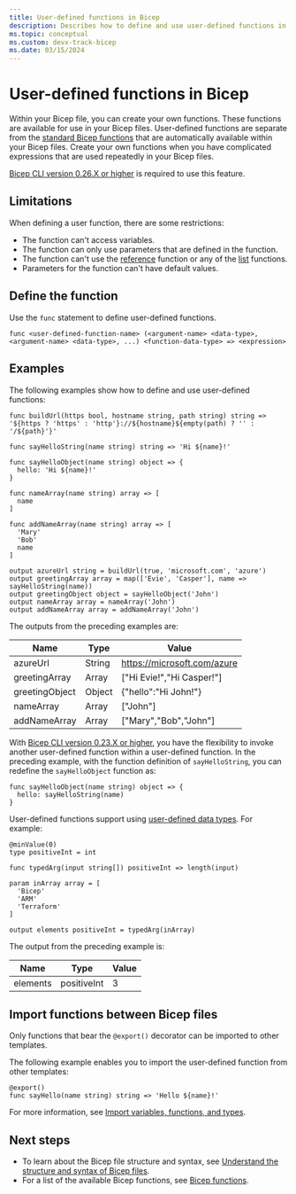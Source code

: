 ```yaml
---
title: User-defined functions in Bicep
description: Describes how to define and use user-defined functions in Bicep.
ms.topic: conceptual
ms.custom: devx-track-bicep
ms.date: 03/15/2024
---
```


# User-defined functions in Bicep

Within your Bicep file, you can create your own functions. These functions are available for use in your Bicep files. User-defined functions are separate from the [standard Bicep functions](./bicep-functions.md) that are automatically available within your Bicep files. Create your own functions when you have complicated expressions that are used repeatedly in your Bicep files.

[Bicep CLI version 0.26.X or higher](./install.md) is required to use this feature.

## Limitations

When defining a user function, there are some restrictions:

* The function can't access variables.
* The function can only use parameters that are defined in the function.
* The function can't use the [reference](bicep-functions-resource.md#reference) function or any of the [list](bicep-functions-resource.md#list) functions.
* Parameters for the function can't have default values.

## Define the function

Use the `func` statement to define user-defined functions.

```bicep
func <user-defined-function-name> (<argument-name> <data-type>, <argument-name> <data-type>, ...) <function-data-type> => <expression>
```

## Examples

The following examples show how to define and use user-defined functions:

```bicep
func buildUrl(https bool, hostname string, path string) string => '${https ? 'https' : 'http'}://${hostname}${empty(path) ? '' : '/${path}'}'

func sayHelloString(name string) string => 'Hi ${name}!'

func sayHelloObject(name string) object => {
  hello: 'Hi ${name}!'
}

func nameArray(name string) array => [
  name
]

func addNameArray(name string) array => [
  'Mary'
  'Bob'
  name
]

output azureUrl string = buildUrl(true, 'microsoft.com', 'azure')
output greetingArray array = map(['Evie', 'Casper'], name => sayHelloString(name))
output greetingObject object = sayHelloObject('John')
output nameArray array = nameArray('John')
output addNameArray array = addNameArray('John')

```

The outputs from the preceding examples are:

| Name | Type | Value |
| ---- | ---- | ----- |
| azureUrl | String | https://microsoft.com/azure |
| greetingArray | Array | ["Hi Evie!","Hi Casper!"] |
| greetingObject | Object | {"hello":"Hi John!"} |
| nameArray | Array | ["John"] |
| addNameArray | Array | ["Mary","Bob","John"] |

With [Bicep CLI version 0.23.X or higher](./install.md), you have the flexibility to invoke another user-defined function within a user-defined function. In the preceding example, with the function definition of `sayHelloString`, you can redefine the `sayHelloObject` function as:

```bicep
func sayHelloObject(name string) object => {
  hello: sayHelloString(name)
}
```

User-defined functions support using [user-defined data types](./user-defined-data-types.md).  For example:

```bicep
@minValue(0)
type positiveInt = int

func typedArg(input string[]) positiveInt => length(input)

param inArray array = [
  'Bicep'
  'ARM'
  'Terraform'
]

output elements positiveInt = typedArg(inArray)
```

The output from the preceding example is:

| Name | Type | Value |
| ---- | ---- | ----- |
| elements | positiveInt | 3 |

## Import functions between Bicep files

Only functions that bear the `@export()` decorator can be imported to other templates.

The following example enables you to import the user-defined function from other templates:

```bicep
@export()
func sayHello(name string) string => 'Hello ${name}!'
```

For more information, see [Import variables, functions, and types](./bicep-import.md#import-types-variables-and-functions).

## Next steps

* To learn about the Bicep file structure and syntax, see [Understand the structure and syntax of Bicep files](./file.md).
* For a list of the available Bicep functions, see [Bicep functions](./bicep-functions.md).
